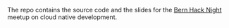 The repo contains the source code and the slides for the [Bern Hack Night](https://www.meetup.com/bern-hack-night/) meetup on cloud native development.
